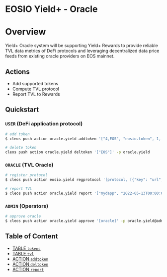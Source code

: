 # EOSIO Yield+ - Oracle

# Overview

Yield+ Oracle system will be supporting Yield+ Rewards to provide reliable TVL data metrics of DeFi protocols and leveraging decentralized data price feeds from existing oracle providers on EOS mainnet.

## Actions

- Add supported tokens
- Compute TVL protocol
- Report TVL to Rewards

## Quickstart

### `USER` (DeFi application protocol)

```bash
# add token
$ cleos push action oracle.yield addtoken '["4,EOS", "eosio.token", 1, "eosusd"]' -p oracle.yield

# delete token
cleos push action oracle.yield deltoken '["EOS"]' -p oracle.yield
```

### `ORACLE` (TVL Oracle)

```bash
# register protocol
$ cleos push action eosio.yield regprotocol '[protocol, [{"key": "url", "value": "https://myprotocol.com"}]]' -p protocol

# report TVL
$ cleos push action oracle.yield report '["mydapp", "2022-05-13T00:00:00", 30000000, 20000000]' -p oracle.yield
```

### `ADMIN` (Operators)

```bash
# approve oracle
$ cleos push action oracle.yield approve '[oracle]' -p oracle.yield@admin
```

## Table of Content

- [TABLE `tokens`](#table-tokens)
- [TABLE `tvl`](#table-tvl)
- [ACTION `addtoken`](#action-addtoken)
- [ACTION `deltoken`](#action-deltoken)
- [ACTION `report`](#action-report)
